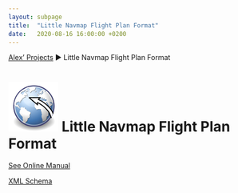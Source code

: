 ```yaml
---
layout: subpage
title:  "Little Navmap Flight Plan Format"
date:   2020-08-16 16:00:00 +0200
---
```


[Alex’ Projects](index.html) ► Little Navmap Flight Plan Format

# ![Little Navmap Flight Plan Format](assets/images/navroute.png) Little Navmap Flight Plan Format

[See Online Manual](https://www.littlenavmap.org/manuals/littlenavmap/release/2.6/en/FILES.html#flight-plan-file-format)

[XML Schema](https://www.littlenavmap.org/schema/lnmperf.xsd)
